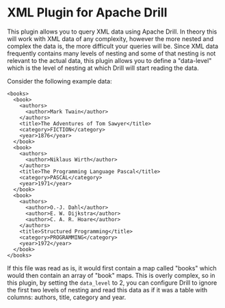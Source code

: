 XML Plugin for Apache Drill
====
This plugin allows you to query XML data using Apache Drill.  In theory this will work with XML data of any complexity, however the more nested and complex the data is, the more difficult your queries will be.  Since XML data frequently contains many levels of nesting and some of that nesting is not relevant to the actual data, this plugin allows you to define a "data-level" which is the level of nesting at which Drill will start reading the data.  

Consider the following example data:
```
<books>
  <book>
    <authors>
      <author>Mark Twain</author>
    </authors>
    <title>The Adventures of Tom Sawyer</title>
    <category>FICTION</category>
    <year>1876</year>
  </book>
  <book>
    <authors>
      <author>Niklaus Wirth</author>
    </authors>
    <title>The Programming Language Pascal</title>
    <category>PASCAL</category>
    <year>1971</year>
  </book>
  <book>
    <authors>
      <author>O.-J. Dahl</author>
      <author>E. W. Dijkstra</author>
      <author>C. A. R. Hoare</author>
    </authors>
    <title>Structured Programming</title>
    <category>PROGRAMMING</category>
    <year>1972</year>
  </book>
</books>
```
If this file was read as is, it would first contain a map called "books" which would then contain an array of "book" maps. This is overly complex, so in this plugin, by setting the `data_level` to 2, you can configure Drill to ignore the first two levels of nesting and read this data as if it was a table with columns: authors, title, category and year. 
